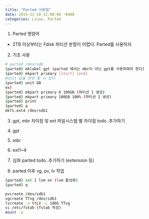```yaml
---
title: "Parted 사용법"
date: 2019-12-10 12:00:00 -0400
categories: Linux, Parted
---
```


1. Parted 명령어
 - 2TB 이상부터는 Fdisk 파티션 분할이 어렵다. Parted를 사용하자

2. 기초 사용 
```bash
# parted /dev/sdb
(parted) mklabel gpt (parted 에서는 mbr이 아닌 gpt를 사용하여야 한다)
(parted) mkpart primary [start] [end] 
#unit 값을 변경 할 수 있다.
(parted) unit GB 
ex) 
(parted) mkpart primary 0 100GB (파티션 1 생성) 
(parted) mkpart primary 100GB 100% (파티션 2 생성)
(parted) print
(parted) q 
mkfs.ext4 /dev/sdb1 
```

3. gpt, mbr 차이점 및 ext 파일시스템 별 차이점
todo..추가하기
 1. gpt
 2. mbr
 3. ext1~4 
 
4. 심화 parted
todo..추가하기 (extension 등) 

5. parted 이후 vg, pv, lv 작업 

```bash
(parted) set 1 lvm on (lvm 활성화)
(parted) q 

pvcreate /dev/sdb1
vgcreate TTvg /dev/sdb1 
lvcreate -n ttLV -L 100G TTvg
vi /etc/fstab (fstab 작성)
mount -a
```
